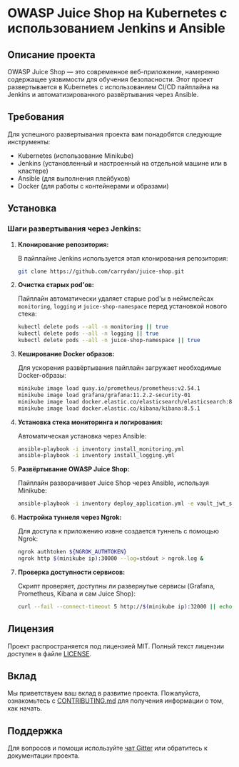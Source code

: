 # OWASP Juice Shop на Kubernetes с использованием Jenkins и Ansible

## Описание проекта

OWASP Juice Shop — это современное веб-приложение, намеренно содержащее уязвимости для обучения безопасности. Этот проект развертывается в Kubernetes с использованием CI/CD пайплайна на Jenkins и автоматизированного развёртывания через Ansible.

## Требования

Для успешного развертывания проекта вам понадобятся следующие инструменты:

- Kubernetes (использование Minikube)
- Jenkins (установленный и настроенный на отдельной машине или в кластере)
- Ansible (для выполнения плейбуков)
- Docker (для работы с контейнерами и образами)

## Установка

### Шаги развертывания через Jenkins:

1. **Клонирование репозитория:**

    В пайплайне Jenkins используется этап клонирования репозитория:
    
    ```bash
    git clone https://github.com/carrydan/juice-shop.git
    ```

2. **Очистка старых pod'ов:**

    Пайплайн автоматически удаляет старые pod'ы в неймспейсах `monitoring`, `logging` и `juice-shop-namespace` перед установкой нового стека:

    ```bash
    kubectl delete pods --all -n monitoring || true
    kubectl delete pods --all -n logging || true
    kubectl delete pods --all -n juice-shop-namespace || true
    ```

3. **Кеширование Docker образов:**

    Для ускорения развёртывания пайплайн загружает необходимые Docker-образы:

    ```bash
    minikube image load quay.io/prometheus/prometheus:v2.54.1
    minikube image load grafana/grafana:11.2.2-security-01
    minikube image load docker.elastic.co/elasticsearch/elasticsearch:8.5.1
    minikube image load docker.elastic.co/kibana/kibana:8.5.1
    ```

4. **Установка стека мониторинга и логирования:**

    Автоматическая установка через Ansible:

    ```bash
    ansible-playbook -i inventory install_monitoring.yml
    ansible-playbook -i inventory install_logging.yml
    ```

5. **Развёртывание OWASP Juice Shop:**

    Пайплайн разворачивает Juice Shop через Ansible, используя Minikube:

    ```bash
    ansible-playbook -i inventory deploy_application.yml -e vault_jwt_secret=${vault_jwt_secret}
    ```

6. **Настройка туннеля через Ngrok:**

    Для доступа к приложению извне создается туннель с помощью Ngrok:

    ```bash
    ngrok authtoken ${NGROK_AUTHTOKEN}
    ngrok http $(minikube ip):30000 --log=stdout > ngrok.log &
    ```

7. **Проверка доступности сервисов:**

    Скрипт проверяет, доступны ли развернутые сервисы (Grafana, Prometheus, Kibana и сам Juice Shop):

    ```bash
    curl --fail --connect-timeout 5 http://$(minikube ip):32000 || echo 'Grafana is not available'
    ```

## Лицензия

Проект распространяется под лицензией MIT. Полный текст лицензии доступен в файле [LICENSE](./LICENSE).

## Вклад

Мы приветствуем ваш вклад в развитие проекта. Пожалуйста, ознакомьтесь с [CONTRIBUTING.md](./CONTRIBUTING.md) для получения информации о том, как начать.

## Поддержка

Для вопросов и помощи используйте [чат Gitter](https://gitter.im/juice-shop) или обратитесь к документации проекта.
